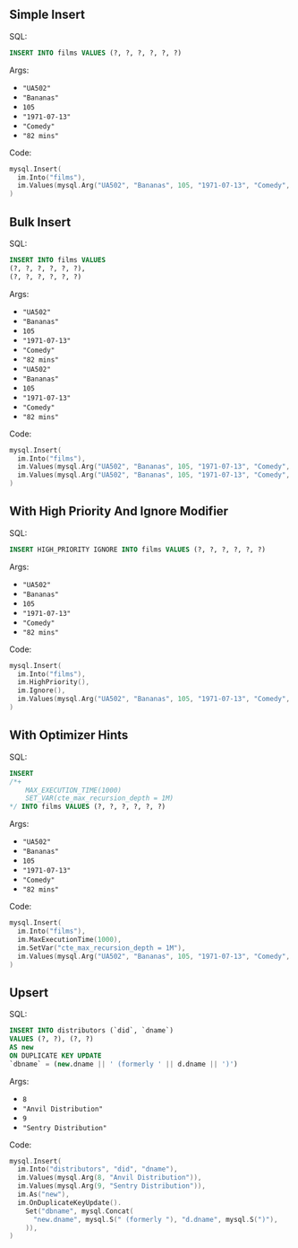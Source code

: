 ## Simple Insert

SQL:

```sql
INSERT INTO films VALUES (?, ?, ?, ?, ?, ?)
```

Args:

* `"UA502"`
* `"Bananas"`
* `105`
* `"1971-07-13"`
* `"Comedy"`
* `"82 mins"`

Code:

```go
mysql.Insert(
  im.Into("films"),
  im.Values(mysql.Arg("UA502", "Bananas", 105, "1971-07-13", "Comedy", "82 mins")),
)
```

## Bulk Insert

SQL:

```sql
INSERT INTO films VALUES
(?, ?, ?, ?, ?, ?),
(?, ?, ?, ?, ?, ?)
```

Args:

* `"UA502"`
* `"Bananas"`
* `105`
* `"1971-07-13"`
* `"Comedy"`
* `"82 mins"`
* `"UA502"`
* `"Bananas"`
* `105`
* `"1971-07-13"`
* `"Comedy"`
* `"82 mins"`

Code:

```go
mysql.Insert(
  im.Into("films"),
  im.Values(mysql.Arg("UA502", "Bananas", 105, "1971-07-13", "Comedy", "82 mins")),
  im.Values(mysql.Arg("UA502", "Bananas", 105, "1971-07-13", "Comedy", "82 mins")),
)
```

## With High Priority And Ignore Modifier

SQL:

```sql
INSERT HIGH_PRIORITY IGNORE INTO films VALUES (?, ?, ?, ?, ?, ?)
```

Args:

* `"UA502"`
* `"Bananas"`
* `105`
* `"1971-07-13"`
* `"Comedy"`
* `"82 mins"`

Code:

```go
mysql.Insert(
  im.Into("films"),
  im.HighPriority(),
  im.Ignore(),
  im.Values(mysql.Arg("UA502", "Bananas", 105, "1971-07-13", "Comedy", "82 mins")),
)
```

## With Optimizer Hints

SQL:

```sql
INSERT
/*+
    MAX_EXECUTION_TIME(1000)
    SET_VAR(cte_max_recursion_depth = 1M)
*/ INTO films VALUES (?, ?, ?, ?, ?, ?)
```

Args:

* `"UA502"`
* `"Bananas"`
* `105`
* `"1971-07-13"`
* `"Comedy"`
* `"82 mins"`

Code:

```go
mysql.Insert(
  im.Into("films"),
  im.MaxExecutionTime(1000),
  im.SetVar("cte_max_recursion_depth = 1M"),
  im.Values(mysql.Arg("UA502", "Bananas", 105, "1971-07-13", "Comedy", "82 mins")),
)
```

## Upsert

SQL:

```sql
INSERT INTO distributors (`did`, `dname`)
VALUES (?, ?), (?, ?)
AS new
ON DUPLICATE KEY UPDATE
`dbname` = (new.dname || ' (formerly ' || d.dname || ')')
```

Args:

* `8`
* `"Anvil Distribution"`
* `9`
* `"Sentry Distribution"`

Code:

```go
mysql.Insert(
  im.Into("distributors", "did", "dname"),
  im.Values(mysql.Arg(8, "Anvil Distribution")),
  im.Values(mysql.Arg(9, "Sentry Distribution")),
  im.As("new"),
  im.OnDuplicateKeyUpdate().
    Set("dbname", mysql.Concat(
      "new.dname", mysql.S(" (formerly "), "d.dname", mysql.S(")"),
    )),
)
```
